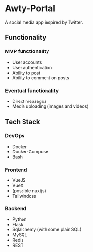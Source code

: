 # Awty-Portal

A social media app inspired by Twitter.

## Functionality

### MVP functionality

  - User accounts
  - User authentication
  - Ability to post
  - Ability to comment on posts

### Eventual functionality

  - Direct messages
  - Media uploading (images and videos)


## Tech Stack

### DevOps 

  - Docker
  - Docker-Compose
  - Bash
  
### Frontend
  
  - VueJS
  - VueX
  - (possible nuxtjs)
  - Tailwindcss

### Backend

  - Python
  - Flask
  - Sqlalchemy (with some plain SQL)
  - MySQL
  - Redis
  - REST

